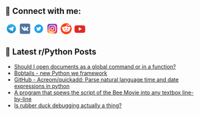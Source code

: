 ## 🔎 Connect with me:
[<img src="https://github.com/bullbesh/bullbesh/blob/main/images/Telegram.png" width="32" height="32" />](https://t.me/bullbesh)
[<img src="https://github.com/bullbesh/bullbesh/blob/main/images/VK.png" width="32" height="32" />](https://vk.com/bullbesh)
[<img src="https://github.com/bullbesh/bullbesh/blob/main/images/Twitter.png" width="32" height="32" />](https://twitter.com/bullbesh1)
[<img src="https://github.com/bullbesh/bullbesh/blob/main/images/Instagram.png" width="32" height="32" />](https://www.instagram.com/bullbesh)
[<img src="https://github.com/bullbesh/bullbesh/blob/main/images/Reddit.png" width="32" height="32" />](https://www.reddit.com/user/bullbesh)
[<img src="https://github.com/bullbesh/bullbesh/blob/main/images/YouTube.png" width="32" height="32" />](https://www.youtube.com/channel/UCtfjRs6uzgq5mfm8S06WTcg)

## 📕 Latest r/Python Posts
<!-- BLOG-POST-LIST:START -->
- [Should I open documents as a global command or in a function?](https://www.reddit.com/r/Python/comments/z3im3t/should_i_open_documents_as_a_global_command_or_in/)
- [Bobtails - new Python we framework](https://www.reddit.com/r/Python/comments/z3i7ow/bobtails_new_python_we_framework/)
- [GitHub - Acreom/quickadd: Parse natural language time and date expressions in python](https://www.reddit.com/r/Python/comments/z3hjas/github_acreomquickadd_parse_natural_language_time/)
- [A program that spews the script of the Bee Movie into any textbox line-by-line](https://www.reddit.com/r/Python/comments/z3hca4/a_program_that_spews_the_script_of_the_bee_movie/)
- [Is rubber duck debugging actually a thing?](https://www.reddit.com/r/Python/comments/z3gq1i/is_rubber_duck_debugging_actually_a_thing/)
<!-- BLOG-POST-LIST:END -->
